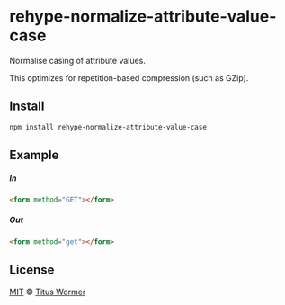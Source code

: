 <!--This file is generated by `build-packages.js`-->

# rehype-normalize-attribute-value-case

Normalise casing of attribute values.

This optimizes for repetition-based compression (such as GZip).

## Install

```sh
npm install rehype-normalize-attribute-value-case
```

## Example

##### In

```html
<form method="GET"></form>
```

##### Out

```html
<form method="get"></form>
```

## License

[MIT](https://github.com/rehypejs/rehype-minify/blob/master/LICENSE) © [Titus Wormer](http://wooorm.com)
